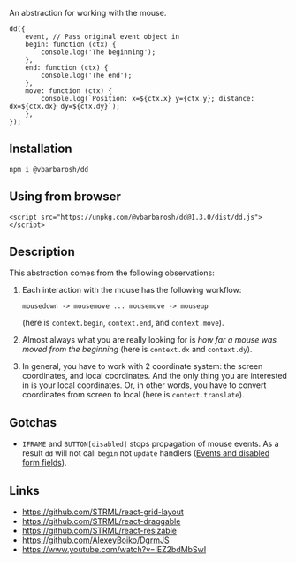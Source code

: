 An abstraction for working with the mouse.

    dd({
        event, // Pass original event object in
        begin: function (ctx) {
            console.log('The beginning');
        },
        end: function (ctx) {
            console.log('The end');
        },
        move: function (ctx) {
            console.log(`Position: x=${ctx.x} y={ctx.y}; distance: dx=${ctx.dx} dy=${ctx.dy}`);
        },
    });

## Installation

    npm i @vbarbarosh/dd

## Using from browser

    <script src="https://unpkg.com/@vbarbarosh/dd@1.3.0/dist/dd.js"></script>

## Description

This abstraction comes from the following observations:

1) Each interaction with the mouse has the following workflow:

       mousedown -> mousemove ... mousemove -> mouseup

   (here is `context.begin`, `context.end`, and `context.move`).

2) Almost always what you are really looking for is
   *how far a mouse was moved from the beginning* (here is
   `context.dx` and `context.dy`).

3) In general, you have to work with 2 coordinate system:
   the screen coordinates, and local coordinates. And the
   only thing you are interested in is your local coordinates.
   Or, in other words, you have to convert coordinates from
   screen to local (here is `context.translate`).

## Gotchas

* `IFRAME` and `BUTTON[disabled]` stops propagation of mouse
  events. As a result `dd` will not call `begin` not `update`
  handlers ([Events and disabled form fields](https://jakearchibald.com/2017/events-and-disabled-form-fields/)).

## Links

* https://github.com/STRML/react-grid-layout
* https://github.com/STRML/react-draggable
* https://github.com/STRML/react-resizable
* https://github.com/AlexeyBoiko/DgrmJS
* https://www.youtube.com/watch?v=IEZ2bdMbSwI
